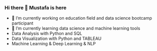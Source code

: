 ### Hi there 👋 Mustafa is here

- 🔭 I’m currently working on education field and data science bootcamp participant
- 🌱 I’m currently learning data science and machine learning tools
- Data Analysis with Python and SQL 
- Data Visualization with Python and TABLEAU 
- Machine Learning & Deep Learning & NLP

<!--
**Mustafagomleksiz/Mustafagomleksiz** is a ✨ _special_ ✨ repository because its `README.md` (this file) appears on your GitHub profile.
